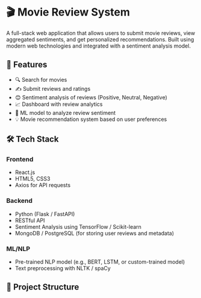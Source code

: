 # 🎬 Movie Review System

A full-stack web application that allows users to submit movie reviews, view aggregated sentiments, and get personalized recommendations. Built using modern web technologies and integrated with a sentiment analysis model.

## 🚀 Features

- 🔍 Search for movies
- ✍️ Submit reviews and ratings
- 😊 Sentiment analysis of reviews (Positive, Neutral, Negative)
- 📈 Dashboard with review analytics
- 🧠 ML model to analyze review sentiment
- 💡 Movie recommendation system based on user preferences

## 🛠️ Tech Stack

### Frontend
- React.js 
- HTML5, CSS3
- Axios for API requests

### Backend
- Python (Flask / FastAPI)
- RESTful API
- Sentiment Analysis using TensorFlow / Scikit-learn
- MongoDB / PostgreSQL (for storing user reviews and metadata)

### ML/NLP
- Pre-trained NLP model (e.g., BERT, LSTM, or custom-trained model)
- Text preprocessing with NLTK / spaCy

## 📂 Project Structure

